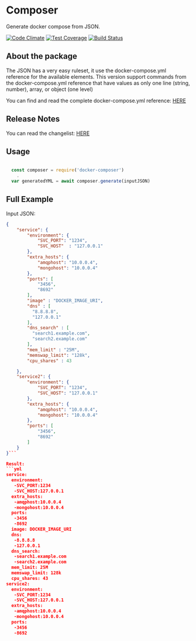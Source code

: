 # Composer
Generate docker compose from JSON.

[![Code Climate](https://codeclimate.com/github/tudvari/composer/badges/gpa.svg)](https://codeclimate.com/github/tudvari/composer)
[![Test Coverage](https://codeclimate.com/github/tudvari/composer/badges/coverage.svg)](https://codeclimate.com/github/tudvari/composer/coverage)
[![Build Status](https://travis-ci.org/tudvari/docker-composer.svg?branch=master)](https://travis-ci.org/tudvari/docker-composer)

## About the package

The JSON has a very easy ruleset, it use the docker-compose.yml reference for the available elements. This version support commands from the docker-compose.yml reference that have values as only one line (string, number), array, or object (one level)


You can find and read the complete docker-compose.yml reference: [HERE](https://docs.docker.com/compose/yml/)

## Release Notes

You can read the changelist: [HERE](https://github.com/tudvari/docker-composer/blob/master/ReleaseNotes.md)

## Usage

```javascript

  const composer = require('docker-composer')
    .
  var generatedYML = await composer.generate(inputJSON)
```

## Full Example
Input JSON:

```json
{
    "service": {
        "environment": {
            "SVC_PORT": "1234",
            "SVC_HOST"  : "127.0.0.1"
        },
        "extra_hosts": {
            "amqphost": "10.0.0.4",
            "mongohost": "10.0.0.4"
        },
        "ports": [
            "3456",
            "8692"
        ],
        "image" : "DOCKER_IMAGE_URI",
        "dns" : [
          "8.8.8.8",
          "127.0.0.1"
        ],
        "dns_search" : [
          "search1.example.com",
          "search2.example.com"
        ],
        "mem_limit" : "25M",
        "memswap_limit": "128k",
        "cpu_shares" : 43

    },
    "service2": {
        "environment": {
            "SVC_PORT": "1234",
            "SVC_HOST": "127.0.0.1"
        },
        "extra_hosts": {
            "amqphost": "10.0.0.4",
            "mongohost": "10.0.0.4"
        },
        "ports": [
            "3456",
            "8692"
        ]
    }
}```

Result:
```yml
service:
  environment:
   -SVC_PORT:1234
   -SVC_HOST:127.0.0.1
  extra_hosts:
   -amqphost:10.0.0.4
   -mongohost:10.0.0.4
  ports:
   -3456
   -8692
  image: DOCKER_IMAGE_URI
  dns:
   -8.8.8.8
   -127.0.0.1
  dns_search:
   -search1.example.com
   -search2.example.com
  mem_limit: 25M
  memswap_limit: 128k
  cpu_shares: 43
service2:
  environment:
   -SVC_PORT:1234
   -SVC_HOST:127.0.0.1
  extra_hosts:
   -amqphost:10.0.0.4
   -mongohost:10.0.0.4
  ports:
   -3456
   -8692
```


